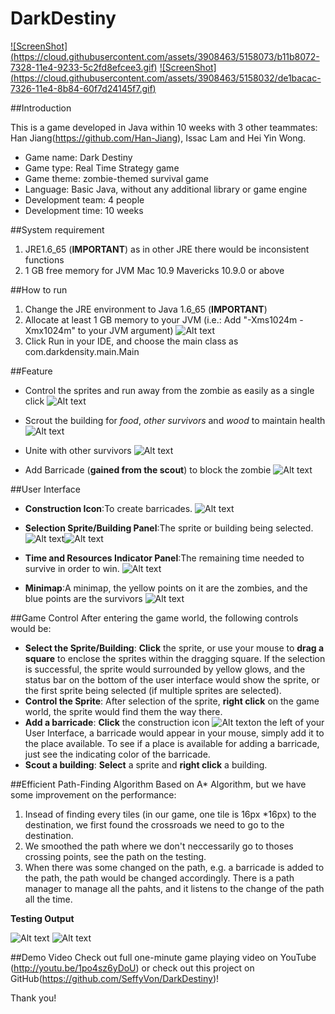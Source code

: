 DarkDestiny
===========
[![ScreenShot] (https://cloud.githubusercontent.com/assets/3908463/5158073/b11b8072-7328-11e4-9233-5c2fd8efcee3.gif)](http://youtu.be/1po4sz6yDoU.)
[![ScreenShot] (https://cloud.githubusercontent.com/assets/3908463/5158032/de1bacac-7326-11e4-8b84-60f7d24145f7.gif)](http://youtu.be/1po4sz6yDoU.)

##Introduction

This is a game developed in Java within 10 weeks with 3 other teammates: Han Jiang(https://github.com/Han-Jiang), Issac Lam and Hei Yin Wong.

* Game name: Dark Destiny
* Game type: Real Time Strategy game
* Game theme: zombie-themed survival game
* Language: Basic Java, without any additional library or game engine
* Development team: 4 people
* Development time: 10 weeks


##System requirement
1. JRE1.6_65 (**IMPORTANT**) as in other JRE there would be inconsistent functions
2. 1 GB free memory for JVM Mac 10.9 Mavericks 10.9.0 or above


##How to run
1. Change the JRE environment to Java 1.6_65 (**IMPORTANT**)
2. Allocate at least 1 GB memory to your JVM (i.e.: Add "-Xms1024m -Xmx1024m" to your JVM argument)
![Alt text](https://cloud.githubusercontent.com/assets/3908463/5157979/860e1a56-7324-11e4-9160-ebefef13ad25.png "configuration")
3. Click Run in your IDE, and choose the main class as com.darkdensity.main.Main

##Feature
* Control the sprites and run away from the zombie as easily as a single click
![Alt text](https://cloud.githubusercontent.com/assets/3908463/5158176/deb42a54-732b-11e4-975e-8714cc95684a.png "basic scene")

* Scrout the building for *food*, *other survivors* and *wood* to maintain health
![Alt text](https://cloud.githubusercontent.com/assets/3908463/5158143/f4d29650-732a-11e4-9bc2-442173c9b67e.png "scout building")

* Unite with other survivors
![Alt text](https://cloud.githubusercontent.com/assets/3908463/5158151/2a2a8d9e-732b-11e4-85b4-f95c293517cc.png "other survivors")

* Add Barricade (**gained from the scout**) to block the zombie
![Alt text](https://cloud.githubusercontent.com/assets/3908463/5158069/8a7cee88-7328-11e4-89a7-dbbd0a6f5270.png "block the zombie")

##User Interface
* **Construction Icon**:To create barricades.
![Alt text](https://cloud.githubusercontent.com/assets/3908463/5158423/4b337f9c-7334-11e4-948c-b8d68682f024.png "Construction Icon")

* **Selection Sprite/Building Panel**:The sprite or building being selected.
![Alt text](https://cloud.githubusercontent.com/assets/3908463/5158461/78eef49c-7335-11e4-8356-499698258a28.png "Selection Sprite/Building Panel 1")![Alt text](https://cloud.githubusercontent.com/assets/3908463/5158458/78e698d8-7335-11e4-8ce3-f34be1c120f8.png "Selection Sprite/Building Panel 2")

* **Time and Resources Indicator Panel**:The remaining time needed to survive in order to win. 
![Alt text](https://cloud.githubusercontent.com/assets/3908463/5158459/78e7eddc-7335-11e4-8f0e-8a95d2c105c8.png "Time and Resources Indicator Panel")

* **Minimap**:A minimap, the yellow points on it are the zombies, and the blue points are the survivors
![Alt text](https://cloud.githubusercontent.com/assets/3908463/5158460/78e8a448-7335-11e4-838b-4ac725116302.png "Minimap")

##Game Control
After entering the game world, the following controls would be:
* **Select the Sprite/Building**: **Click** the sprite, or use your mouse to **drag a square** to enclose the sprites within the dragging square. If the selection is successful, the sprite would surrounded by yellow glows, and the status bar on the bottom of the user interface would show the sprite, or the first sprite being selected (if multiple sprites are selected).
* **Control the Sprite**: After selection of the sprite, **right click** on the game world, the sprite would find them the way there.
* **Add a barricade**: **Click** the construction icon ![Alt text](https://cloud.githubusercontent.com/assets/3908463/5158423/4b337f9c-7334-11e4-948c-b8d68682f024.png "construction icon")on the left of your User Interface, a barricade would appear in your mouse, simply add it to the place available. To see if a place is available for adding a barricade, just see the indicating color of the barricade.
* **Scout a building**: **Select** a sprite and **right click** a building.


##Efficient Path-Finding Algorithm
Based on A* Algorithm, but we have some improvement on the performance:
1. Insead of finding every tiles (in our game, one tile is 16px *16px) to the destination, we first found the crossroads we need to go to the destination.
2. We smoothed the path where we don't neccessarily go to thoses crossing points, see the path on the testing. 
3. When there was some changed on the path, e.g. a barricade is added to the path, the path would be changed accordingly. There is a path manager to manage all the pahts, and it listens to the change of the path all the time.

**Testing Output**

![Alt text](https://cloud.githubusercontent.com/assets/3908463/5158058/4de779c0-7328-11e4-97c2-09c62f68bb3b.png "A* test 1")
![Alt text](https://cloud.githubusercontent.com/assets/3908463/5158059/51829ef2-7328-11e4-8400-88758e6766f1.png "A* test 2")



##Demo Video
Check out full one-minute game playing video on YouTube (http://youtu.be/1po4sz6yDoU) or check out this project on GitHub(https://github.com/SeffyVon/DarkDestiny)!

Thank you!

